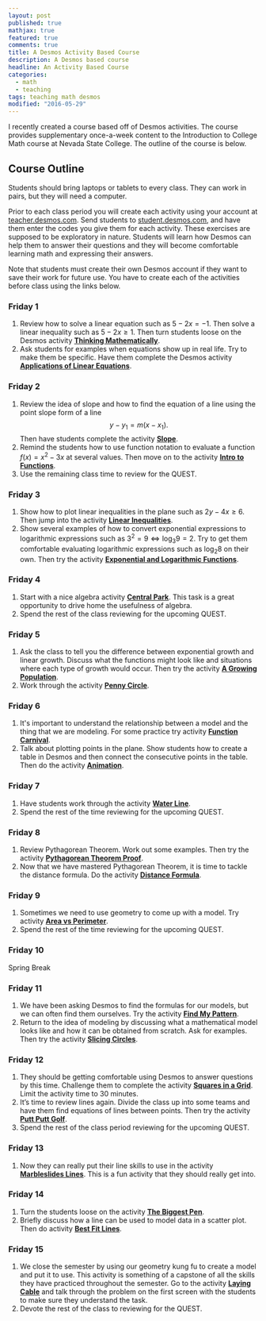 ```yaml
---
layout: post
published: true
mathjax: true
featured: true
comments: true
title: A Desmos Activity Based Course
description: A Desmos based course
headline: An Activity Based Course
categories: 
  - math
  - teaching
tags: teaching math desmos
modified: "2016-05-29"
---
```

I recently created a course based off of Desmos activities. The course provides supplementary once-a-week content to the Introduction to College Math course at Nevada State College. The outline of the course is below.

## Course Outline
Students should bring laptops or tablets to every class. They can work in pairs, but they will need a computer.

Prior to each class period you will create each activity using your account at [teacher.desmos.com](teacher.desmos.com). 
Send students to [student.desmos.com](student.desmos.com), and have them enter the codes you give them for each activity. These exercises are supposed to be exploratory in nature. Students will learn how Desmos can help them to answer their questions and they will become comfortable learning math and expressing their answers.

Note that students must create their own Desmos account if they want to save their work for future use. You have to create each of the activities before class using the links below.

### Friday 1

1. Review how to solve a linear equation such as $5-2x=-1$. Then solve a linear inequality such as $5-2x\ge1$. Then turn students loose on the Desmos activity [**Thinking Mathematically**](https://teacher.desmos.com/activitybuilder/custom/5686c4dfe3c4035735f37dda).
2. Ask students for examples when equations show up in real life. Try to make them be specific. Have them complete the Desmos activity [**Applications of Linear Equations**](https://teacher.desmos.com/activitybuilder/custom/560da9a9ffdddf5937a0eace).

### Friday 2

1. Review the idea of slope and how to find the equation of a line using the point slope form of a line
$$
y-y_1=m(x-x_1).
$$
Then have students complete the activity [**Slope**](https://teacher.desmos.com/activitybuilder/custom/5686cf9d984c9b6f551387b7).
2. Remind the students how to use function notation to evaluate a function $f(x)=x^2-3x$ at several values. Then move on to the activity [**Intro to Functions**](https://teacher.desmos.com/activitybuilder/custom/5686d3c4e3c4035735f37fb2).
3. Use the remaining class time to review for the QUEST.

### Friday 3

1. Show how to plot linear inequalities in the plane such as $2y-4x\ge6$. Then jump into the activity [**Linear Inequalities**](https://teacher.desmos.com/activitybuilder/custom/5686e5ca1f871b68550785f4).
2. Show several examples of how to convert exponential expressions to logarithmic expressions such as $3^2=9\Leftrightarrow \log_3 9=2$. Try to get them comfortable evaluating logarithmic expressions such as $\log_2 8$ on their own. Then try the activity [**Exponential and Logarithmic Functions**](https://teacher.desmos.com/activitybuilder/custom/5686fa78e3c4035735f38e08).

### Friday 4

1. Start with a nice algebra activity [**Central Park**](https://teacher.desmos.com/centralpark). This task is a great opportunity to drive home the usefulness of algebra.
2. Spend the rest of the class reviewing for the upcoming QUEST.

### Friday 5

1. Ask the class to tell you the difference between exponential growth and linear growth. Discuss what the functions might look like and situations where each type of growth would occur. Then try the activity [**A Growing Population**](https://teacher.desmos.com/activitybuilder/custom/5688168cf489315635d1f196).
2. Work through the activity [**Penny Circle**](https://teacher.desmos.com/pennycircle/).

### Friday 6

1. It's important to understand the relationship between a model and the thing that we are modeling. For some practice try activity [**Function Carnival**](https://teacher.desmos.com/carnival).
2. Talk about plotting points in the plane. Show students how to create a table in Desmos and then connect the consecutive points in the table. Then do the activity [**Animation**](https://teacher.desmos.com/activitybuilder/custom/56889574f489315635d22fb7).

### Friday 7

1. Have students work through the activity [**Water Line**](https://teacher.desmos.com/waterline).
2. Spend the rest of the time reviewing for the upcoming QUEST.

### Friday 8

1. Review Pythagorean Theorem. Work out some examples. Then try the activity [**Pythagorean Theorem Proof**](https://teacher.desmos.com/activitybuilder/custom/5688b71ef489315635d23769).
2. Now that we have mastered Pythagorean Theorem, it is time to tackle the distance formula. Do the activity [**Distance Formula**](https://teacher.desmos.com/activitybuilder/custom/568ab7fc68912c53074c44a4).

### Friday 9
1. Sometimes we need to use geometry to come up with a model. Try activity [**Area vs Perimeter**](https://teacher.desmos.com/activitybuilder/custom/568accae41b5db1f068d44ac).
2. Spend the rest of the time reviewing for the upcoming QUEST.

### Friday 10
Spring Break

### Friday 11
1. We have been asking Desmos to find the formulas for our models, but we can often find them ourselves. Try the activity [**Find My Pattern**](https://teacher.desmos.com/activitybuilder/custom/5601774f1e8eb94a1bc38af8).
2. Return to the idea of modeling by discussing what a mathematical model looks like and how it can be obtained from scratch. Ask for examples. Then try the activity [**Slicing Circles**](https://teacher.desmos.com/activitybuilder/custom/56882081f9151891782e29a8).

### Friday 12
1. They should be getting comfortable using Desmos to answer questions by this time. Challenge them to complete the activity [**Squares in a Grid**](https://teacher.desmos.com/activitybuilder/custom/5688a23813626ee577205c73). Limit the activity time to 30 minutes.
2. It’s time to review lines again. Divide the class up into some teams and have them find equations of lines between points. Then try the activity [**Putt Putt Golf**](https://teacher.desmos.com/activitybuilder/custom/56250ce61215b57e1088b8e2). 
3. Spend the rest of the class period reviewing for the upcoming QUEST.

### Friday 13
1. Now they can really put their line skills to use in the activity [**Marbleslides Lines**](https://teacher.desmos.com/marbleslides-lines). This is a fun activity that they should really get into.
 
### Friday 14
1. Turn the students loose on the activity [**The Biggest Pen**](https://teacher.desmos.com/activitybuilder/custom/568c1f529d183840060a6ecc).
2. Briefly discuss how a line can be used to model data in a scatter plot. Then do activity [**Best Fit Lines**](https://teacher.desmos.com/activitybuilder/custom/568c094deb18576d1dda2320).

### Friday 15
1. We close the semester by using our geometry kung fu to create a model and put it to use. This activity is something of a capstone of all the skills they have practiced throughout the semester. Go to the activity [**Laying Cable**](https://teacher.desmos.com/activitybuilder/custom/568993a413626ee57720dc7f) and talk through the problem on the first screen with the students to make sure they understand the task.
2. Devote the rest of the class to reviewing for the QUEST.
